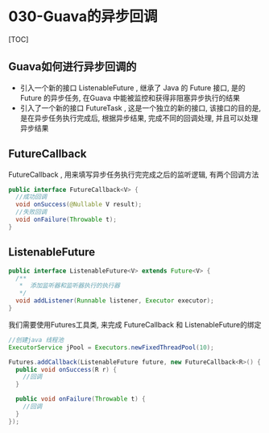 # 030-Guava的异步回调

[TOC]

## Guava如何进行异步回调的

- 引入一个新的接口 ListenableFuture , 继承了 Java 的 Future 接口, 是的 Future 的异步任务, 在Guava 中能被监控和获得非阻塞异步执行的结果
- 引入了一个新的接口 FutureTask , 这是一个独立的新的接口, 该接口的目的是, 是在异步任务执行完成后, 根据异步结果, 完成不同的回调处理, 并且可以处理异步结果

## FutureCallback

FutureCallback , 用来填写异步任务执行完完成之后的监听逻辑, 有两个回调方法

```java
public interface FutureCallback<V> {
  //成功回调
  void onSuccess(@Nullable V result);
  //失败回调
  void onFailure(Throwable t);
}
```

## ListenableFuture

```java
public interface ListenableFuture<V> extends Future<V> {
  /**
   *  添加监听器和监听器执行的执行器     
   */
  void addListener(Runnable listener, Executor executor);
}
```

我们需要使用Futures工具类, 来完成 FutureCallback 和 ListenableFuture的绑定

```java
//创建java 线程池
ExecutorService jPool = Executors.newFixedThreadPool(10);

Futures.addCallback(ListenableFuture future, new FutureCallback<R>() {
  public void onSuccess(R r) {
    //回调
  }

  public void onFailure(Throwable t) {
    //回调
  }
});
```

